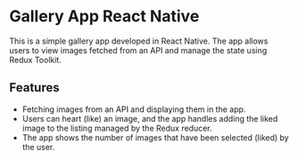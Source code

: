# Gallery App React Native

 
This is a simple gallery app developed in React Native. The app allows users to view images fetched from an API and manage the state using Redux Toolkit.

## Features

- Fetching images from an API and displaying them in the app.
- Users can heart (like) an image, and the app handles adding the liked image to the listing managed by the Redux reducer.
- The app shows the number of images that have been selected (liked) by the user.
